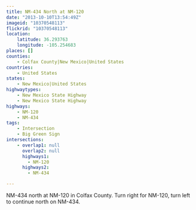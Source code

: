 ```yaml
---
title: NM-434 North at NM-120
date: "2013-10-10T13:54:49Z"
imageid: "10370548113"
flickrid: "10370548113"
location:
    latitude: 36.293763
    longitude: -105.254683
places: []
counties:
    - Colfax County|New Mexico|United States
countries:
    - United States
states:
    - New Mexico|United States
highwaytypes:
    - New Mexico State Highway
    - New Mexico State Highway
highways:
    - NM-120
    - NM-434
tags:
    - Intersection
    - Big Green Sign
intersections:
    - overlap1: null
      overlap2: null
      highways1:
        - NM-120
      highways2:
        - NM-434

---
```

NM-434 north at NM-120 in Colfax County.  Turn right for NM-120, turn left to continue north on NM-434.